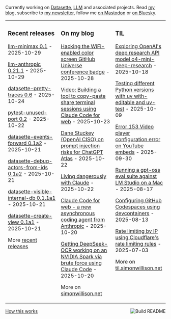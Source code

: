 Currently working on [Datasette](https://datasette.io/), [LLM](https://llm.datasette.io/) and associated projects. Read [my blog](https://simonwillison.net/), subscribe to [my newsletter](https://simonw.substack.com/), follow me <a href="https://fedi.simonwillison.net/@simon">on Mastodon</a> or [on Bluesky](https://bsky.app/profile/simonwillison.net).

<table><tr><td valign="top" width="33%">

### Recent releases
<!-- recent_releases starts -->
[llm-minimax 0.1](https://github.com/simonw/llm-minimax/releases/tag/0.1) - 2025-10-29

[llm-anthropic 0.21.1](https://github.com/simonw/llm-anthropic/releases/tag/0.21.1) - 2025-10-29

[datasette-pretty-traces 0.6](https://github.com/simonw/datasette-pretty-traces/releases/tag/0.6) - 2025-10-24

[pytest-unused-port 0.2](https://github.com/simonw/pytest-unused-port/releases/tag/0.2) - 2025-10-22

[datasette-events-forward 0.1a2](https://github.com/datasette/datasette-events-forward/releases/tag/0.1a2) - 2025-10-21

[datasette-debug-actors-from-ids 0.1a2](https://github.com/datasette/datasette-debug-actors-from-ids/releases/tag/0.1a2) - 2025-10-21

[datasette-visible-internal-db 0.1.1a1](https://github.com/datasette/datasette-visible-internal-db/releases/tag/0.1.1a1) - 2025-10-21

[datasette-create-view 0.1a1](https://github.com/datasette/datasette-create-view/releases/tag/0.1a1) - 2025-10-21
<!-- recent_releases ends -->
More [recent releases](https://github.com/simonw/simonw/blob/main/releases.md)
</td><td valign="top" width="34%">

### On my blog
<!-- blog starts -->
[Hacking the WiFi-enabled color screen GitHub Universe conference badge](https://simonwillison.net/2025/Oct/28/github-universe-badge/) - 2025-10-28

[Video: Building a tool to copy-paste share terminal sessions using Claude Code for web](https://simonwillison.net/2025/Oct/23/claude-code-for-web-video/) - 2025-10-23

[Dane Stuckey (OpenAI CISO) on prompt injection risks for ChatGPT Atlas](https://simonwillison.net/2025/Oct/22/openai-ciso-on-atlas/) - 2025-10-22

[Living dangerously with Claude](https://simonwillison.net/2025/Oct/22/living-dangerously-with-claude/) - 2025-10-22

[Claude Code for web - a new asynchronous coding agent from Anthropic](https://simonwillison.net/2025/Oct/20/claude-code-for-web/) - 2025-10-20

[Getting DeepSeek-OCR working on an NVIDIA Spark via brute force using Claude Code](https://simonwillison.net/2025/Oct/20/deepseek-ocr-claude-code/) - 2025-10-20
<!-- blog ends -->
More on [simonwillison.net](https://simonwillison.net/)
</td><td valign="top" width="33%">

### TIL
<!-- tils starts -->
[Exploring OpenAI's deep research API model o4-mini-deep-research](https://til.simonwillison.net/llms/o4-mini-deep-research) - 2025-10-18

[Testing different Python versions with uv with-editable and uv-test](https://til.simonwillison.net/python/uv-tests) - 2025-10-09

[Error 153 Video player configuration error on YouTube embeds](https://til.simonwillison.net/youtube/fixing-153-embed) - 2025-09-30

[Running a gpt-oss eval suite against LM Studio on a Mac](https://til.simonwillison.net/llms/gpt-oss-evals) - 2025-08-17

[Configuring GitHub Codespaces using devcontainers](https://til.simonwillison.net/github/codespaces-devcontainers) - 2025-08-13

[Rate limiting by IP using Cloudflare's rate limiting rules](https://til.simonwillison.net/cloudflare/rate-limiting) - 2025-07-03
<!-- tils ends -->
More on [til.simonwillison.net](https://til.simonwillison.net/)
</td></tr></table>

<a href="https://github.com/simonw/simonw/actions"><img src="https://github.com/simonw/simonw/workflows/Build%20README/badge.svg" align="right" alt="Build README"></a> <a href="https://simonwillison.net/2020/Jul/10/self-updating-profile-readme/">How this works</a>
